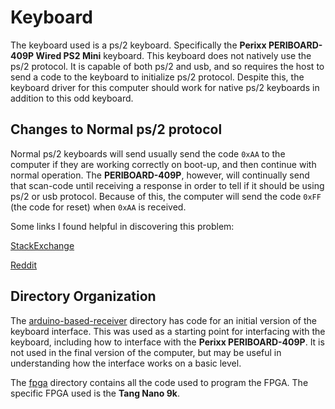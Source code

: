 # Keyboard
The keyboard used is a ps/2 keyboard. Specifically the **Perixx PERIBOARD-409P
Wired PS2 Mini** keyboard. This keyboard does not natively use the ps/2
protocol. It is capable of both ps/2 and usb, and so requires the host to send a
code to the keyboard to initialize ps/2 protocol. Despite this, the keyboard 
driver for this computer should work for native ps/2 keyboards in addition to 
this odd keyboard.

## Changes to Normal ps/2 protocol
Normal ps/2 keyboards will send usually send the code `0xAA` to the computer if
they are working correctly on boot-up, and then continue with normal operation.
The **PERIBOARD-409P**, however, will continually send that scan-code until
receiving a response in order to tell if it should be using ps/2 or usb
protocol. Because of this, the computer will send the code `0xFF` (the code for
reset) when `0xAA` is received.

Some links I found helpful in discovering this problem:

[StackExchange](https://electronics.stackexchange.com/questions/625609/scan-codes-from-ps-2-keyboard-misbehaviors)

[Reddit](https://www.reddit.com/r/beneater/comments/m836ul/ps2_keyboard_not_working_on_the_6502_but_is/)

## Directory Organization
The [arduino-based-receiver](arduino-based-receiver) directory has code for an initial version of the
keyboard interface. This was used as a starting point for interfacing with the
keyboard, including how to interface with the **Perixx PERIBOARD-409P**. It is
not used in the final version of the computer, but may be useful in
understanding how the interface works on a basic level.

The [fpga](fgpa) directory contains all the code used to program the FPGA. The 
specific FPGA used is the **Tang Nano 9k**.
